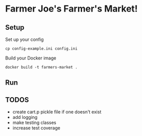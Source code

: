 # Farmer Joe's Farmer's Market!

## Setup

Set up your config

```
cp config-example.ini config.ini
```

Build your Docker image

```
docker build -t farmers-market .
```

## Run

## TODOS

 - create cart.p pickle file if one doesn't exist
 - add logging
 - make testing classes
 - increase test coverage